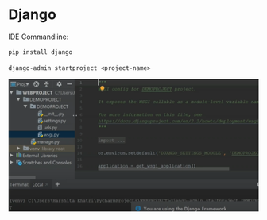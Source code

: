 # Django

IDE Commandline:

    pip install django
    
    django-admin startproject <project-name>

<img src="Images/django1.png">
